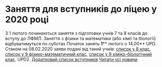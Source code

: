 
# Заняття для вступників до ліцею у 2020 році
З 1 лютого починаються заняття з підготовки учнів 7 та 8 класів до вступу до ЛФМЛ.
Заняття з фізики та математики (або хімії та біології) відбуватимуться по суботах
Початок занять **1**** лютого о 14.00**
UPD. Станом на 08.02.2020 заяви подані від такий учнів: [список у 8 клас](/files/заняття-для-вступників-до-ліцею-у-2020-році/список-вступників-8-клас.xlsx), [список у 9 фізико-математичний клас](/files/заняття-для-вступників-до-ліцею-у-2020-році/список-вступників-9-фм-клас.xlsx), [список у 9 хіміко-біологічний клас](/files/заняття-для-вступників-до-ліцею-у-2020-році/список-вступників-9-хб-клас.xlsx).
UPD2. [Додатковий список вступників](/files/заняття-для-вступників-до-ліцею-у-2020-році/додатковий-список-вступників.xlsx)
[Читати усі новини](/news)
       